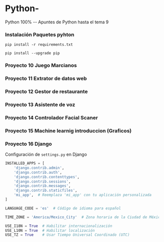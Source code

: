 # Python-
Python 100% 
-- Apuntes de Python hasta el tema 9 

### Instalación Paquetes pyhton
```shell
pip install -r requirements.txt
```

```shell
pip install --upgrade pip
```

### Proyecto 10 Juego Marcianos
### Proyecto 11 Extrator de datos web
### Proyecto 12 Gestor de restaurante
### Proyecto 13 Asistente de voz
### Proyecto 14 Controlador Facial Scaner
### Proyecto 15 Machine learnig introduccion (Graficos) 
### Proyecto 16 Django 
Configuración de `settings.py` en Django

```python
INSTALLED_APPS = [
    'django.contrib.admin',
    'django.contrib.auth',
    'django.contrib.contenttypes',
    'django.contrib.sessions',
    'django.contrib.messages',
    'django.contrib.staticfiles',
    'mi_app',  # Reemplaza 'mi_app' con tu aplicación personalizada
]

LANGUAGE_CODE = 'es'  # Código de idioma para español

TIME_ZONE = 'America/Mexico_City'  # Zona horaria de la Ciudad de México

USE_I18N = True  # Habilitar internacionalización
USE_L10N = True  # Habilitar localización
USE_TZ = True    # Usar Tiempo Universal Coordinado (UTC)
